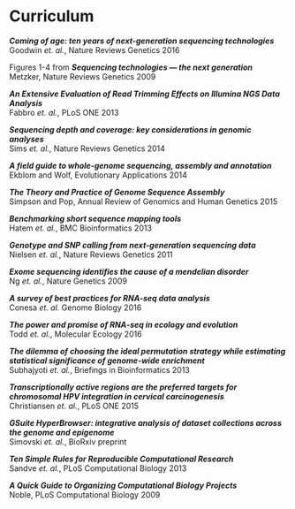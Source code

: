 Curriculum
============

**_Coming of age: ten years of next-generation sequencing technologies_**  
Goodwin _et. al._, Nature Reviews Genetics 2016

Figures 1-4 from
**_Sequencing technologies — the next generation_**  
Metzker, Nature Reviews Genetics 2009

**_An Extensive Evaluation of Read Trimming Effects on Illumina NGS Data Analysis_**  
Fabbro _et. al._, PLoS ONE 2013

**_Sequencing depth and coverage: key considerations in genomic analyses_**  
Sims _et. al._, Nature Reviews Genetics 2014

**_A field guide to whole‐genome sequencing, assembly and annotation_**  
Ekblom and Wolf, Evolutionary Applications 2014

**_The Theory and Practice of Genome Sequence Assembly_**  
Simpson and Pop, Annual Review of Genomics and Human Genetics 2015

**_Benchmarking short sequence mapping tools_**  
Hatem  _et. al._, BMC Bioinformatics 2013

**_Genotype and SNP calling from next-generation sequencing data_**  
Nielsen _et. al._, Nature Reviews Genetics 2011

**_Exome sequencing identifies the cause of a mendelian disorder_**  
Ng _et. al._, Nature Genetics 2009

**_A survey of best practices for RNA-seq data analysis_**  
Conesa _et. al._ Genome Biology 2016

**_The power and promise of RNA‐seq in ecology and evolution_**  
Todd _et. al._, Molecular Ecology 2016

**_The dilemma of choosing the ideal permutation strategy while estimating statistical significance of genome-wide enrichment_**  
Subhajyoti _et. al._, Briefings in Bioinformatics 2013

**_Transcriptionally active regions are the preferred targets for chromosomal HPV integration in cervical carcinogenesis_**  
Christiansen _et. al._, PLoS ONE 2015

**_GSuite HyperBrowser: integrative analysis of dataset collections across the genome and epigenome_**  
Simovski _et. al._, BioRxiv preprint

**_Ten Simple Rules for Reproducible Computational Research_**  
Sandve _et. al._, PLoS Computational Biology 2013

**_A Quick Guide to Organizing Computational Biology Projects_**  
Noble, PLoS Computational Biology 2009


